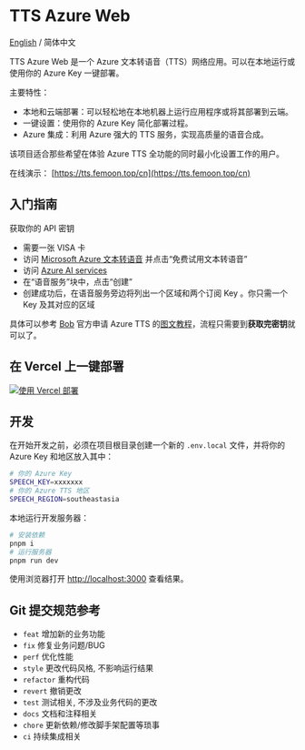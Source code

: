 # TTS Azure Web

[English](./README.md) / 简体中文

TTS Azure Web 是一个 Azure 文本转语音（TTS）网络应用。可以在本地运行或使用你的 Azure Key 一键部署。

主要特性：

- 本地和云端部署：可以轻松地在本地机器上运行应用程序或将其部署到云端。
- 一键设置：使用你的 Azure Key 简化部署过程。
- Azure 集成：利用 Azure 强大的 TTS 服务，实现高质量的语音合成。

该项目适合那些希望在体验 Azure TTS 全功能的同时最小化设置工作的用户。

在线演示： [https://tts.femoon.top/cn](https://tts.femoon.top/cn)

## 入门指南

获取你的 API 密钥

- 需要一张 VISA 卡
- 访问 [Microsoft Azure 文本转语音](https://azure.microsoft.com/zh-cn/products/ai-services/text-to-speech) 并点击“免费试用文本转语音”
- 访问 [Azure AI services](https://portal.azure.com/#view/Microsoft_Azure_ProjectOxford/CognitiveServicesHub/~/SpeechServices)
- 在“语音服务”块中，点击“创建”
- 创建成功后，在语音服务旁边将列出一个区域和两个订阅 Key 。你只需一个 Key 及其对应的区域

具体可以参考 [Bob](https://github.com/ripperhe/Bob) 官方申请 Azure TTS 的[图文教程]( https://bobtranslate.com/service/tts/microsoft.html)，流程只需要到**获取完密钥**就可以了。

## 在 Vercel 上一键部署

[![使用 Vercel 部署](https://vercel.com/button)](https://vercel.com/new/clone?repository-url=https%3A%2F%2Fgithub.com%2FFemoon%2Ftts-azure-web&env=SPEECH_KEY&env=SPEECH_REGION&project-name=tts-azure-web&repository-name=tts-azure-web)

## 开发

在开始开发之前，必须在项目根目录创建一个新的 `.env.local` 文件，并将你的 Azure Key 和地区放入其中：

```bash
# 你的 Azure Key
SPEECH_KEY=xxxxxxx
# 你的 Azure TTS 地区
SPEECH_REGION=southeastasia
```

本地运行开发服务器：

```bash
# 安装依赖
pnpm i
# 运行服务器
pnpm run dev
```

使用浏览器打开 [http://localhost:3000](http://localhost:3000/) 查看结果。

## Git 提交规范参考

- `feat` 增加新的业务功能
- `fix` 修复业务问题/BUG
- `perf` 优化性能
- `style` 更改代码风格, 不影响运行结果
- `refactor` 重构代码
- `revert` 撤销更改
- `test` 测试相关, 不涉及业务代码的更改
- `docs` 文档和注释相关
- `chore` 更新依赖/修改脚手架配置等琐事
- `ci` 持续集成相关